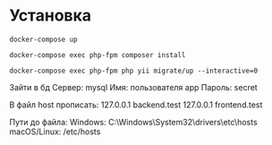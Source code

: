 # Установка
```shell
docker-compose up

docker-compose exec php-fpm composer install

docker-compose exec php-fpm php yii migrate/up --interactive=0
```

Зайти в бд 
Сервер:	mysql
Имя: пользователя app
Пароль: secret

В файл host прописать:
127.0.0.1 backend.test
127.0.0.1 frontend.test

Пути до файла:
Windows: C:\Windows\System32\drivers\etc\hosts
macOS/Linux: /etc/hosts


